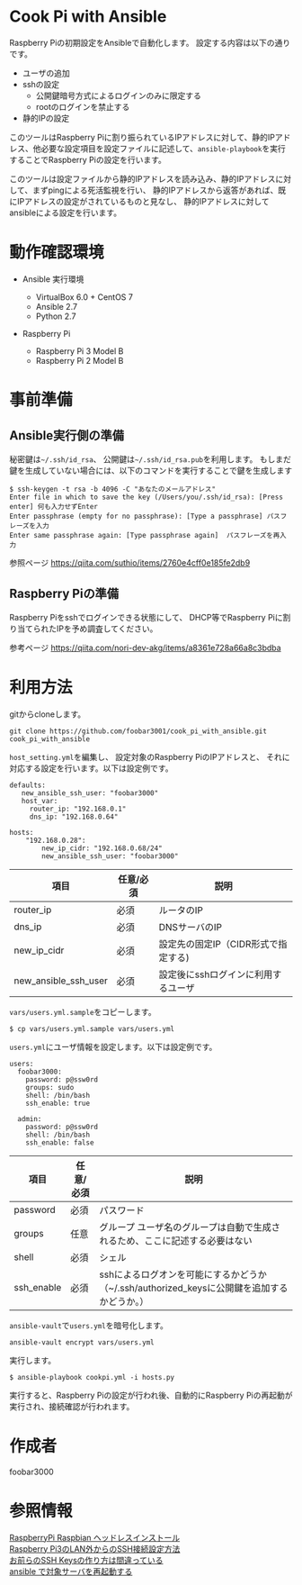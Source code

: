 # Cook Pi with Ansible
Raspberry Piの初期設定をAnsibleで自動化します。
設定する内容は以下の通りです。
 - ユーザの追加
 - sshの設定
   - 公開鍵暗号方式によるログインのみに限定する
   - rootのログインを禁止する
 - 静的IPの設定

このツールはRaspberry Piに割り振られているIPアドレスに対して、静的IPアドレス、他必要な設定項目を設定ファイルに記述して、`ansible-playbook`を実行することでRaspberry Piの設定を行います。

このツールは設定ファイルから静的IPアドレスを読み込み、静的IPアドレスに対して、まずpingによる死活監視を行い、
静的IPアドレスから返答があれば、既にIPアドレスの設定がされているものと見なし、
静的IPアドレスに対してansibleによる設定を行います。

# 動作確認環境
 - Ansible 実行環境
     - VirtualBox 6.0 + CentOS 7
     - Ansible 2.7
     - Python 2.7


 - Raspberry Pi
   - Raspberry Pi 3 Model B
   - Raspberry Pi 2 Model B

# 事前準備
## Ansible実行側の準備
秘密鍵は`~/.ssh/id_rsa`、
公開鍵は`~/.ssh/id_rsa.pub`を利用します。
もしまだ鍵を生成していない場合には、以下のコマンドを実行することで鍵を生成します

```
$ ssh-keygen -t rsa -b 4096 -C "あなたのメールアドレス"
Enter file in which to save the key (/Users/you/.ssh/id_rsa): [Press enter] 何も入力せずEnter
Enter passphrase (empty for no passphrase): [Type a passphrase] パスフレーズを入力
Enter same passphrase again: [Type passphrase again]  パスフレーズを再入力
```

参照ページ
https://qiita.com/suthio/items/2760e4cff0e185fe2db9

## Raspberry Piの準備
Raspberry Piをsshでログインできる状態にして、
DHCP等でRaspberry Piに割り当てられたIPを予め調査してください。

参考ページ
https://qiita.com/nori-dev-akg/items/a8361e728a66a8c3bdba

# 利用方法
gitからcloneします。
```
git clone https://github.com/foobar3001/cook_pi_with_ansible.git cook_pi_with_ansible
```

`host_setting.yml`を編集し、
設定対象のRaspberry PiのIPアドレスと、
それに対応する設定を行います。以下は設定例です。
```
defaults:
   new_ansible_ssh_user: "foobar3000"
   host_var:
     router_ip: "192.168.0.1"
     dns_ip: "192.168.0.64"

hosts:
    "192.168.0.28":
        new_ip_cidr: "192.168.0.68/24"
        new_ansible_ssh_user: "foobar3000"
```
 項目 | 任意/必須 | 説明
---- | ---- | ----
router_ip | 必須 | ルータのIP
dns_ip | 必須 | DNSサーバのIP
new_ip_cidr | 必須 | 設定先の固定IP（CIDR形式で指定する)
new_ansible_ssh_user | 必須 | 設定後にsshログインに利用するユーザ

`vars/users.yml.sample`をコピーします。
```
$ cp vars/users.yml.sample vars/users.yml
```

`users.yml`にユーザ情報を設定します。以下は設定例です。
```
users:
  foobar3000:
    password: p@ssw0rd
    groups: sudo
    shell: /bin/bash
    ssh_enable: true

  admin:
    password: p@ssw0rd
    shell: /bin/bash
    ssh_enable: false
```
項目 | 任意/必須 | 説明
---- | ---- | ----
password | 必須 | パスワード
groups | 任意 | グループ ユーザ名のグループは自動で生成されるため、ここに記述する必要はない
shell | 必須 | シェル
ssh_enable | 必須 | sshによるログオンを可能にするかどうか　（~/.ssh/authorized_keysに公開鍵を追加するかどうか。）

`ansible-vault`で`users.yml`を暗号化します。
```
ansible-vault encrypt vars/users.yml
```

実行します。
```
$ ansible-playbook cookpi.yml -i hosts.py
```

実行すると、Raspberry Piの設定が行われ後、自動的にRaspberry Piの再起動が実行され、接続確認が行われます。

# 作成者
foobar3000

# 参照情報
[RaspberryPi Raspbian ヘッドレスインストール](https://qiita.com/nori-dev-akg/items/a8361e728a66a8c3bdba)<BR>
[Raspberry Pi3のLAN外からのSSH接続設定方法](https://qiita.com/3no3_tw/items/4b5975a9f3087edf4e20)<BR>
[お前らのSSH Keysの作り方は間違っている](https://qiita.com/suthio/items/2760e4cff0e185fe2db9)<BR>
[ansible で対象サーバを再起動する](http://d.hatena.ne.jp/incarose86/20150215/1424017177)<BR>
